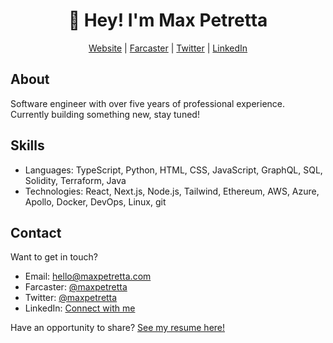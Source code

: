 <h1 align="center">👋 Hey! I'm Max Petretta</h1>
<p align="center">
    <a href="https://maxpetretta.com/">Website</a> |  
    <a href="https://warpcast.com/maxpetretta">Farcaster</a> |  
    <a href="https://twitter.com/maxpetretta">Twitter</a> |  
    <a href="https://www.linkedin.com/in/maxpetretta/">LinkedIn</a>
</p>

## About
Software engineer with over five years of professional experience. Currently building something new, stay tuned!

## Skills
* Languages: TypeScript, Python, HTML, CSS, JavaScript, GraphQL, SQL, Solidity, Terraform, Java
* Technologies: React, Next.js, Node.js, Tailwind, Ethereum, AWS, Azure, Apollo, Docker, DevOps, Linux, git

## Contact
Want to get in touch?
* Email: hello@maxpetretta.com
* Farcaster: [@maxpetretta](https://warpcast.com/maxpetretta)
* Twitter: [@maxpetretta](https://twitter.com/maxpetretta)
* LinkedIn: [Connect with me](https://www.linkedin.com/in/maxpetretta/)

Have an opportunity to share? [See my resume here!](https://raw.githubusercontent.com/maxpetretta/resume/master/Maximilian%20Petretta%20Resume.pdf)
